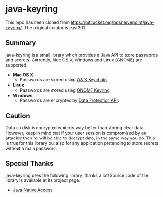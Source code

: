 java-keyring
============

This repo has been cloned from https://bitbucket.org/bpsnervepoint/java-keyring/.
The original creator is east301.

Summary
-------

java-keyring is a small library which provides a Java API to store passwords and secrets.
Currently, Mac OS X, Windows and Linux (GNOME) are supported.

* __Mac OS X__
    * Passwords are stored using [OS X Keychain](http://developer.apple.com/documentation/Security/).
* __Linux__
    * Passwords are stored using [GNOME Keyring](https://wiki.gnome.org/Projects/GnomeKeyring).
* __Windows__
    * Passwords are encrypted by [Data Protection API](http://msdn.microsoft.com/en-us/library/ms995355.aspx).

Caution
-------

Data on disk is encrypted which is way better than storing clear data.
However, keep in mind that if your user session is compromised by an attacker
then he will be able to decrypt data, in the same way you do.
This is true for this library but also for any application pretending to store secrets without a main password.

Special Thanks
--------------

java-keyring uses the following library, thanks a lot!
Source code of the library is available at its project page.

* [Java Native Access](https://github.com/java-native-access/jna)
